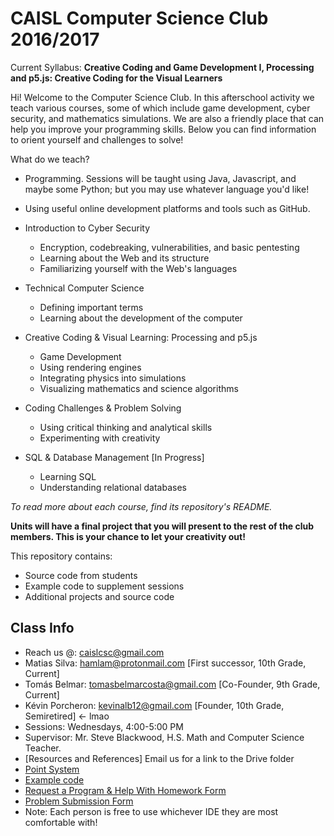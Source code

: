CAISL Computer Science Club 2016/2017
======================================

Current Syllabus: __Creative Coding and Game Development I, Processing and p5.js: Creative Coding for the Visual Learners__

Hi! Welcome to the Computer Science Club. In this afterschool activity we teach various courses, some of which include game development, cyber security, and mathematics simulations. We are also a friendly place that can help you improve your programming skills. Below you can find information to orient yourself and challenges to solve!

What do we teach?
 * Programming. Sessions will be taught using Java, Javascript, and maybe some Python; but you may use whatever language you'd like!
 
 * Using useful online development platforms and tools such as GitHub.
 
 * Introduction to Cyber Security
   * Encryption, codebreaking, vulnerabilities, and basic pentesting
   * Learning about the Web and its structure
   * Familiarizing yourself with the Web's languages
 
 * Technical Computer Science
   * Defining important terms
   * Learning about the development of the computer
 
 * Creative Coding & Visual Learning: Processing and p5.js
   * Game Development
   * Using rendering engines
   * Integrating physics into simulations
   * Visualizing mathematics and science algorithms
 
 * Coding Challenges & Problem Solving
   * Using critical thinking and analytical skills
   * Experimenting with creativity
  
 * SQL & Database Management [In Progress]
   * Learning SQL
   * Understanding relational databases
   
 *To read more about each course, find its repository's README.*
 
 **Units will have a final project that you will present to the rest of the club members. This is your chance to let your creativity out!**

This repository contains:

  * Source code from students
  * Example code to supplement sessions
  * Additional projects and source code
  
Class Info
----------
* Reach us @: caislcsc@gmail.com
* Matias Silva: hamlam@protonmail.com [First successor, 10th Grade, Current]
* Tomás Belmar: tomasbelmarcosta@gmail.com [Co-Founder, 9th Grade, Current]
* Kévin Porcheron: kevinalb12@gmail.com [Founder, 10th Grade, Semiretired] <- lmao
* Sessions: Wednesdays, 4:00-5:00 PM 
* Supervisor: Mr. Steve Blackwood, H.S. Math and Computer Science Teacher.
* [Resources and References] Email us for a link to the Drive folder
* [Point System](https://drive.google.com/open?id=19iVA5qKO7pvL7qv1oaqCtyiRqT29aEJWQmqpKF_kAO4)
* [Example code](http://codepen.io/hamlam)
* [Request a Program & Help With Homework Form](https://goo.gl/forms/MYKisUII8rCcnuih1)
* [Problem Submission Form](https://goo.gl/forms/SQfGuyi6UYdcv36I3)
* Note: Each person is free to use whichever IDE they are most comfortable with!

